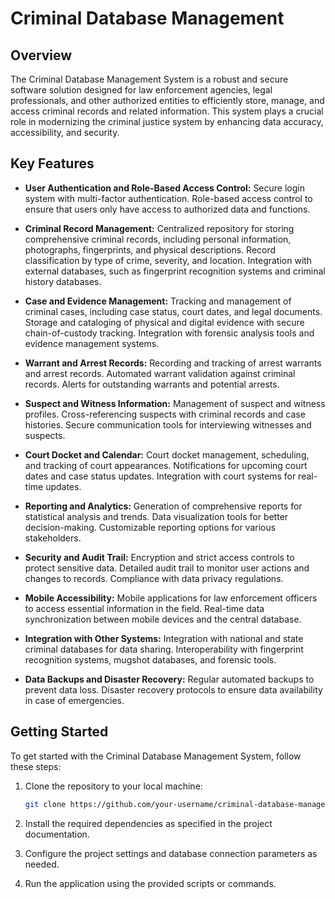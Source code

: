 # Criminal Database Management

## Overview

The Criminal Database Management System is a robust and secure software solution designed for law enforcement agencies, legal professionals, and other authorized entities to efficiently store, manage, and access criminal records and related information. This system plays a crucial role in modernizing the criminal justice system by enhancing data accuracy, accessibility, and security.

## Key Features

- **User Authentication and Role-Based Access Control:** Secure login system with multi-factor authentication. Role-based access control to ensure that users only have access to authorized data and functions.

- **Criminal Record Management:** Centralized repository for storing comprehensive criminal records, including personal information, photographs, fingerprints, and physical descriptions. Record classification by type of crime, severity, and location. Integration with external databases, such as fingerprint recognition systems and criminal history databases.

- **Case and Evidence Management:** Tracking and management of criminal cases, including case status, court dates, and legal documents. Storage and cataloging of physical and digital evidence with secure chain-of-custody tracking. Integration with forensic analysis tools and evidence management systems.

- **Warrant and Arrest Records:** Recording and tracking of arrest warrants and arrest records. Automated warrant validation against criminal records. Alerts for outstanding warrants and potential arrests.

- **Suspect and Witness Information:** Management of suspect and witness profiles. Cross-referencing suspects with criminal records and case histories. Secure communication tools for interviewing witnesses and suspects.

- **Court Docket and Calendar:** Court docket management, scheduling, and tracking of court appearances. Notifications for upcoming court dates and case status updates. Integration with court systems for real-time updates.

- **Reporting and Analytics:** Generation of comprehensive reports for statistical analysis and trends. Data visualization tools for better decision-making. Customizable reporting options for various stakeholders.

- **Security and Audit Trail:** Encryption and strict access controls to protect sensitive data. Detailed audit trail to monitor user actions and changes to records. Compliance with data privacy regulations.

- **Mobile Accessibility:** Mobile applications for law enforcement officers to access essential information in the field. Real-time data synchronization between mobile devices and the central database.

- **Integration with Other Systems:** Integration with national and state criminal databases for data sharing. Interoperability with fingerprint recognition systems, mugshot databases, and forensic tools.

- **Data Backups and Disaster Recovery:** Regular automated backups to prevent data loss. Disaster recovery protocols to ensure data availability in case of emergencies.

## Getting Started

To get started with the Criminal Database Management System, follow these steps:

1. Clone the repository to your local machine:

   ```bash
   git clone https://github.com/your-username/criminal-database-management.git
   ```

2. Install the required dependencies as specified in the project documentation.

3. Configure the project settings and database connection parameters as needed.

4. Run the application using the provided scripts or commands.

